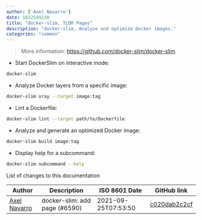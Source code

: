 ```yaml
---
author: ['Axel Navarro']
date: 1632549230
title: "docker-slim, TLDR Pages"
description: "docker-slim, Analyze and optimize Docker images."
categories: "common"
---
```

> More information: <https://github.com/docker-slim/docker-slim>.

- Start DockerSlim on interactive mode:

```bash
docker-slim
```

- Analyze Docker layers from a specific image:

```bash
docker-slim xray --target image:tag
```

- Lint a Dockerfile:

```bash
docker-slim lint --target path/to/Dockerfile
```

- Analyze and generate an optimized Docker image:

```bash
docker-slim build image:tag
```

- Display help for a subcommand:

```bash
docker-slim subcommand --help
```
List of changes to this documentation


Author | Description | ISO 8601 Date | GitHub link
------|-----|-----|-----
[Axel Navarro](mailto:navarroaxel@gmail.com) | docker-slim: add page (#6590) | 2021-09-25T07:53:50 | [c020dab2c2cf](https://github.com/tldr-pages/tldr/commit/c020dab2c2cf6c0fc5f2019ee15fb6595cf3b31f)

